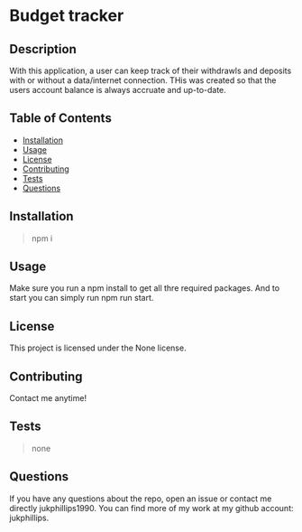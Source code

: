 # Budget tracker

## Description

With this application, a user can keep track of their withdrawls and deposits with or without a data/internet connection. THis was created so that the users account balance is always accruate and up-to-date.

## Table of Contents

- [Installation](#installation)
- [Usage](#usage)
- [License](#license)
- [Contributing](#contributing)
- [Tests](#tests)
- [Questions](#questions)

## Installation

> npm i

## Usage

Make sure you run a npm install to get all thre required packages. And to start you can simply run npm run start.

## License

This project is licensed under the None license.

## Contributing

Contact me anytime!

## Tests

> none

## Questions

If you have any questions about the repo, open an issue or contact me directly jukphillips1990. You can find more of my work at my github account: jukphillips.
